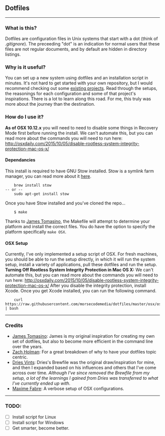 ## Dotfiles

----
### What is this?

Dotfiles are configuration files in Unix systems that start with a dot (think of *.gitignore*). The preceeding "dot" is an indication for normal users that these files are not regular documents, and by default are hidden in directory listings.

### Why is it useful?

You can set up a new system using dotfiles and an installation script in minutes. It's not hard to get started with your own repository, but I would recommend checking out some [existing projects](https://dotfiles.github.io/). Read through the setups, the reasonings for each configuration and some of that project's inspirations. There is a lot to learn along this road. For me, this truly was more about the journey than the destination.

### How do I use it?
**As of OSX 10.12.x** you will need to need to disable some things in Recovery Mode first before running the install. We can't automate this, but you can read more about the commands you will need to run here: http://osxdaily.com/2015/10/05/disable-rootless-system-integrity-protection-mac-os-x/
#### Dependancies
This install is required to have GNU Stow installed. Stow is a symlink farm manager, you can read more about it [here](https://www.gnu.org/software/stow/).

		brew install stow
	-- or --
		sudo apt-get install stow

Once you have Stow installed and you've cloned the repo...

		$ make
Thanks to [James Tomasino](https://github.com/jamestomasino/dotfiles), the Makefile will attempt to determine your platform and install the correct files. You do have the option to specify the platform specifically `make OSX`.

#### OSX Setup
Currently, I've only implemented a setup script of OSX. For fresh machines, you should be able to run the setup directly, in which it will run the system setup, install a variety of applications, pull these dotfiles and run the setup.
**Turning Off Rootless System Integrity Protection in Mac OS X:** We can't automate this, but you can read more about the commands you will need to run here: http://osxdaily.com/2015/10/05/disable-rootless-system-integrity-protection-mac-os-x/
After you disable the integrity protection, install Xcode. Once you get Xcode installed, you can run the following command.

		curl https://raw.githubusercontent.com/morsecodemedia/dotfiles/master/osx/osx.sh | bash

----
### Credits ###

- [James Tomasino](https://github.com/jamestomasino/dotfiles): James is my original inspiration for creating my own set of dotfiles, but also to become more efficient in the command line over the years.
- [Zach Holman](https://github.com/holman/dotfiles): For a great breakdown of why to have your dotfiles topic centric.
- [Dries Vints](https://github.com/driesvints/dotfiles): Dries's Brewfile was the original draw/inspiration for mine, and then I expanded based on his influences and others that I've come across over time. *Although I've since removed the Brewfile from my setup, a lot of the learnings I gained from Dries was transferred to what I've currently ended up with.*
- [Maxime Fabre](https://github.com/Anahkiasen/dotfiles): A verbose setup of OSX configurations.

----
### TODO: ###
- [ ] Install script for Linux
- [ ] Install script for Windows
- [ ] Get smarter, become better.